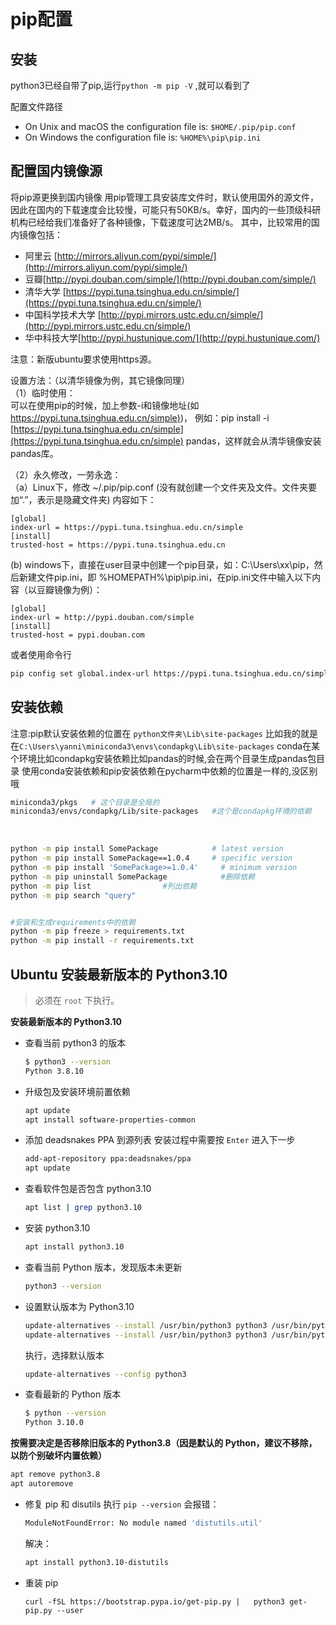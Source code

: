 # pip配置

## 安装

python3已经自带了pip,运行`python -m pip -V` ,就可以看到了

配置文件路径

- On Unix and macOS the configuration file is: `$HOME/.pip/pip.conf`
- On Windows the configuration file is: `%HOME%\pip\pip.ini`

## 配置国内镜像源

将pip源更换到国内镜像
用pip管理工具安装库文件时，默认使用国外的源文件，因此在国内的下载速度会比较慢，可能只有50KB/s。幸好，国内的一些顶级科研机构已经给我们准备好了各种镜像，下载速度可达2MB/s。
其中，比较常用的国内镜像包括：

- 阿里云 [http://mirrors.aliyun.com/pypi/simple/](http://mirrors.aliyun.com/pypi/simple/)
- 豆瓣[http://pypi.douban.com/simple/](http://pypi.douban.com/simple/)
- 清华大学 [https://pypi.tuna.tsinghua.edu.cn/simple/](https://pypi.tuna.tsinghua.edu.cn/simple/)
- 中国科学技术大学 [http://pypi.mirrors.ustc.edu.cn/simple/](http://pypi.mirrors.ustc.edu.cn/simple/)
- 华中科技大学[http://pypi.hustunique.com/](http://pypi.hustunique.com/)

注意：新版ubuntu要求使用https源。

设置方法：（以清华镜像为例，其它镜像同理）  
（1）临时使用：  
可以在使用pip的时候，加上参数-i和镜像地址(如
[https://pypi.tuna.tsinghua.edu.cn/simple)](https://pypi.tuna.tsinghua.edu.cn/simple))，
例如：pip install -i [https://pypi.tuna.tsinghua.edu.cn/simple](https://pypi.tuna.tsinghua.edu.cn/simple) pandas，这样就会从清华镜像安装pandas库。

（2）永久修改，一劳永逸：  
（a）Linux下，修改 ~/.pip/pip.conf (没有就创建一个文件夹及文件。文件夹要加“.”，表示是隐藏文件夹)
内容如下：

```
[global]
index-url = https://pypi.tuna.tsinghua.edu.cn/simple
[install]
trusted-host = https://pypi.tuna.tsinghua.edu.cn
```

(b) windows下，直接在user目录中创建一个pip目录，如：C:\Users\xx\pip，然后新建文件pip.ini，即 %HOMEPATH%\pip\pip.ini，在pip.ini文件中输入以下内容（以豆瓣镜像为例）：

```
[global]
index-url = http://pypi.douban.com/simple
[install]
trusted-host = pypi.douban.com
```

 或者使用命令行

```bash
pip config set global.index-url https://pypi.tuna.tsinghua.edu.cn/simple
```

## 安装依赖

注意:pip默认安装依赖的位置在  `python文件夹\Lib\site-packages` 比如我的就是在`C:\Users\yanni\miniconda3\envs\condapkg\Lib\site-packages`
conda在某个环境比如condapkg安装依赖比如pandas的时候,会在两个目录生成pandas包目录
使用conda安装依赖和pip安装依赖在pycharm中依赖的位置是一样的,没区别哦

```bash
miniconda3/pkgs   # 这个目录是全局的
miniconda3/envs/condapkg/Lib/site-packages   #这个是condapkg环境的依赖

```

​

```bash
python -m pip install SomePackage            # latest version
python -m pip install SomePackage==1.0.4     # specific version
python -m pip install 'SomePackage>=1.0.4'     # minimum version
python -m pip uninstall SomePackage            #删除依赖
python -m pip list                #列出依赖
python -m pip search "query"


#安装和生成requirements中的依赖
python -m pip freeze > requirements.txt
python -m pip install -r requirements.txt

```

## Ubuntu 安装最新版本的 Python3.10

> 必须在 `root` 下执行。

**安装最新版本的 Python3.10**

- 查看当前 python3 的版本

  ```bash
  $ python3 --version
  Python 3.8.10
  ```

- 升级包及安装环境前置依赖

  ```bash
  apt update
  apt install software-properties-common
  ```

- 添加 deadsnakes PPA 到源列表
  安装过程中需要按 `Enter` 进入下一步

  ```bash
  add-apt-repository ppa:deadsnakes/ppa
  apt update
  ```

- 查看软件包是否包含 python3.10

  ```bash
  apt list | grep python3.10
  ```

- 安装 python3.10

  ```bash
  apt install python3.10
  ```

- 查看当前 Python 版本，发现版本未更新

  ```bash
  python3 --version
  ```

- 设置默认版本为 Python3.10

  ```bash
  update-alternatives --install /usr/bin/python3 python3 /usr/bin/python3.8 1
  update-alternatives --install /usr/bin/python3 python3 /usr/bin/python3.10 2
  ```

  执行，选择默认版本

  ```bash
  update-alternatives --config python3
  ```

- 查看最新的 Python 版本

  ```bash
  $ python --version
  Python 3.10.0
  ```

**按需要决定是否移除旧版本的 Python3.8（因是默认的 Python，建议不移除，以防个别破坏内置依赖）**

```bash
apt remove python3.8
apt autoremove
```

- 修复 pip 和 disutils
  执行 `pip --version` 会报错：

  ```bash
  ModuleNotFoundError: No module named 'distutils.util'
  ```

  解决：

  ```bash
  apt install python3.10-distutils
  ```

- 重装 pip

  ```
  curl -fSL https://bootstrap.pypa.io/get-pip.py |   python3 get-pip.py --user
  ```
